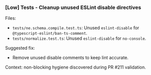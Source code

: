 ### [Low] Tests - Cleanup unused ESLint disable directives

Files:
- `tests/ne.schema.compile.test.ts`: Unused `eslint-disable` for `@typescript-eslint/ban-ts-comment`.
- `tests/normalize.test.ts`: Unused `eslint-disable` for `no-console`.

Suggested fix:
- Remove unused disable comments to keep lint accurate.

Context: non-blocking hygiene discovered during PR #211 validation.

